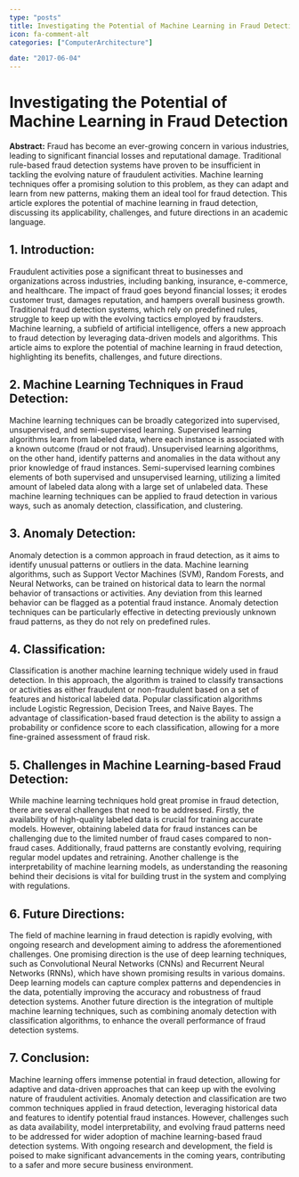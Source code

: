 ```yaml
---
type: "posts"
title: Investigating the Potential of Machine Learning in Fraud Detection
icon: fa-comment-alt
categories: ["ComputerArchitecture"]

date: "2017-06-04"
---
```




# Investigating the Potential of Machine Learning in Fraud Detection #

**Abstract:**
Fraud has become an ever-growing concern in various industries, leading to significant financial losses and reputational damage. Traditional rule-based fraud detection systems have proven to be insufficient in tackling the evolving nature of fraudulent activities. Machine learning techniques offer a promising solution to this problem, as they can adapt and learn from new patterns, making them an ideal tool for fraud detection. This article explores the potential of machine learning in fraud detection, discussing its applicability, challenges, and future directions in an academic language.

## 1. Introduction: ##
Fraudulent activities pose a significant threat to businesses and organizations across industries, including banking, insurance, e-commerce, and healthcare. The impact of fraud goes beyond financial losses; it erodes customer trust, damages reputation, and hampers overall business growth. Traditional fraud detection systems, which rely on predefined rules, struggle to keep up with the evolving tactics employed by fraudsters. Machine learning, a subfield of artificial intelligence, offers a new approach to fraud detection by leveraging data-driven models and algorithms. This article aims to explore the potential of machine learning in fraud detection, highlighting its benefits, challenges, and future directions.

## 2. Machine Learning Techniques in Fraud Detection: ##
Machine learning techniques can be broadly categorized into supervised, unsupervised, and semi-supervised learning. Supervised learning algorithms learn from labeled data, where each instance is associated with a known outcome (fraud or not fraud). Unsupervised learning algorithms, on the other hand, identify patterns and anomalies in the data without any prior knowledge of fraud instances. Semi-supervised learning combines elements of both supervised and unsupervised learning, utilizing a limited amount of labeled data along with a large set of unlabeled data. These machine learning techniques can be applied to fraud detection in various ways, such as anomaly detection, classification, and clustering.

## 3. Anomaly Detection: ##
Anomaly detection is a common approach in fraud detection, as it aims to identify unusual patterns or outliers in the data. Machine learning algorithms, such as Support Vector Machines (SVM), Random Forests, and Neural Networks, can be trained on historical data to learn the normal behavior of transactions or activities. Any deviation from this learned behavior can be flagged as a potential fraud instance. Anomaly detection techniques can be particularly effective in detecting previously unknown fraud patterns, as they do not rely on predefined rules.

## 4. Classification: ##
Classification is another machine learning technique widely used in fraud detection. In this approach, the algorithm is trained to classify transactions or activities as either fraudulent or non-fraudulent based on a set of features and historical labeled data. Popular classification algorithms include Logistic Regression, Decision Trees, and Naive Bayes. The advantage of classification-based fraud detection is the ability to assign a probability or confidence score to each classification, allowing for a more fine-grained assessment of fraud risk.

## 5. Challenges in Machine Learning-based Fraud Detection: ##
While machine learning techniques hold great promise in fraud detection, there are several challenges that need to be addressed. Firstly, the availability of high-quality labeled data is crucial for training accurate models. However, obtaining labeled data for fraud instances can be challenging due to the limited number of fraud cases compared to non-fraud cases. Additionally, fraud patterns are constantly evolving, requiring regular model updates and retraining. Another challenge is the interpretability of machine learning models, as understanding the reasoning behind their decisions is vital for building trust in the system and complying with regulations.

## 6. Future Directions: ##
The field of machine learning in fraud detection is rapidly evolving, with ongoing research and development aiming to address the aforementioned challenges. One promising direction is the use of deep learning techniques, such as Convolutional Neural Networks (CNNs) and Recurrent Neural Networks (RNNs), which have shown promising results in various domains. Deep learning models can capture complex patterns and dependencies in the data, potentially improving the accuracy and robustness of fraud detection systems. Another future direction is the integration of multiple machine learning techniques, such as combining anomaly detection with classification algorithms, to enhance the overall performance of fraud detection systems.

## 7. Conclusion: ##
Machine learning offers immense potential in fraud detection, allowing for adaptive and data-driven approaches that can keep up with the evolving nature of fraudulent activities. Anomaly detection and classification are two common techniques applied in fraud detection, leveraging historical data and features to identify potential fraud instances. However, challenges such as data availability, model interpretability, and evolving fraud patterns need to be addressed for wider adoption of machine learning-based fraud detection systems. With ongoing research and development, the field is poised to make significant advancements in the coming years, contributing to a safer and more secure business environment.